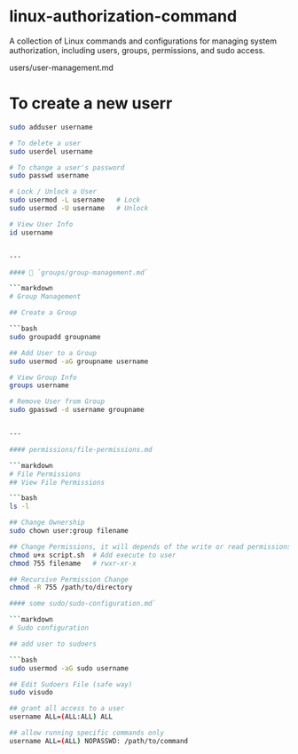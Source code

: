 # linux-authorization-command
A collection of Linux commands and configurations for managing system authorization, including users, groups, permissions, and sudo access.


users/user-management.md
# To create a new userr

```bash
sudo adduser username

# To delete a user
sudo userdel username

# To change a user's password
sudo passwd username

# Lock / Unlock a User
sudo usermod -L username   # Lock
sudo usermod -U username   # Unlock

# View User Info
id username


---

#### 👥 `groups/group-management.md`

```markdown
# Group Management

## Create a Group

```bash
sudo groupadd groupname

## Add User to a Group
sudo usermod -aG groupname username

# View Group Info
groups username

# Remove User from Group
sudo gpasswd -d username groupname


---

#### permissions/file-permissions.md

```markdown
# File Permissions
## View File Permissions

```bash
ls -l

## Change Ownership
sudo chown user:group filename

## Change Permissions, it will depends of the write or read permissions
chmod u+x script.sh  # Add execute to user
chmod 755 filename   # rwxr-xr-x

## Recursive Permission Change
chmod -R 755 /path/to/directory

#### some sudo/sudo-configuration.md`

```markdown
# Sudo configuration

## add user to sudoers

```bash
sudo usermod -aG sudo username

## Edit Sudoers File (safe way)
sudo visudo

## grant all access to a user
username ALL=(ALL:ALL) ALL

## allow running specific commands only
username ALL=(ALL) NOPASSWD: /path/to/command
